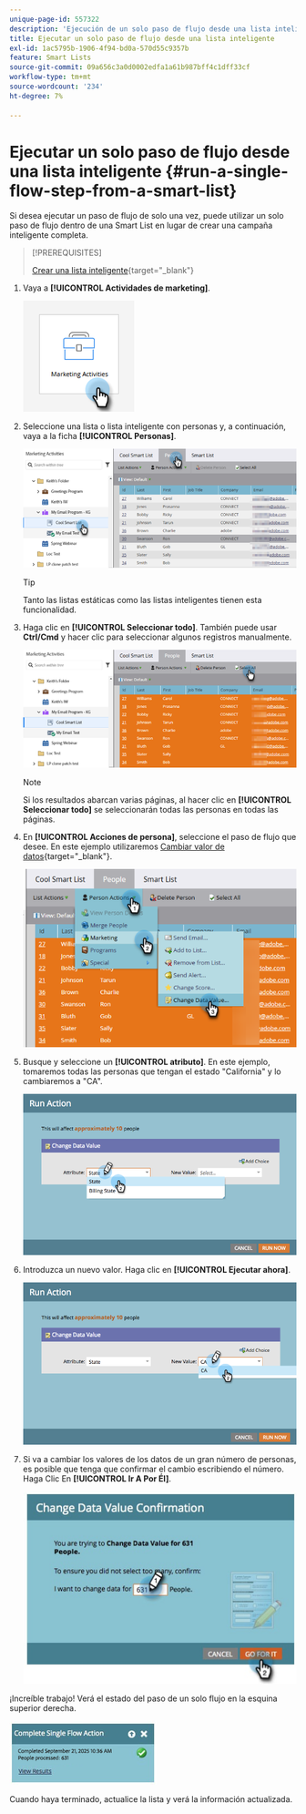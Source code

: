 ```yaml
---
unique-page-id: 557322
description: 'Ejecución de un solo paso de flujo desde una lista inteligente: documentos de Marketo, documentación del producto'
title: Ejecutar un solo paso de flujo desde una lista inteligente
exl-id: 1ac5795b-1906-4f94-bd0a-570d55c9357b
feature: Smart Lists
source-git-commit: 09a656c3a0d0002edfa1a61b987bff4c1dff33cf
workflow-type: tm+mt
source-wordcount: '234'
ht-degree: 7%

---
```


# Ejecutar un solo paso de flujo desde una lista inteligente {#run-a-single-flow-step-from-a-smart-list}

Si desea ejecutar un paso de flujo de solo una vez, puede utilizar un solo paso de flujo dentro de una Smart List en lugar de crear una campaña inteligente completa.

>[!PREREQUISITES]
>
>[Crear una lista inteligente](/help/marketo/product-docs/core-marketo-concepts/smart-lists-and-static-lists/creating-a-smart-list/create-a-smart-list.md){target="_blank"}

1. Vaya a **[!UICONTROL Actividades de marketing]**.

   ![](assets/run-a-single-flow-step-from-a-smart-list-1.png)

1. Seleccione una lista o lista inteligente con personas y, a continuación, vaya a la ficha **[!UICONTROL Personas]**.

   ![](assets/run-a-single-flow-step-from-a-smart-list-2.png)

   >[!TIP]
   >
   >Tanto las listas estáticas como las listas inteligentes tienen esta funcionalidad.

1. Haga clic en **[!UICONTROL Seleccionar todo]**. También puede usar **Ctrl/Cmd** y hacer clic para seleccionar algunos registros manualmente.

   ![](assets/run-a-single-flow-step-from-a-smart-list-3.png)

   >[!NOTE]
   >
   >Si los resultados abarcan varias páginas, al hacer clic en **[!UICONTROL Seleccionar todo]** se seleccionarán todas las personas en todas las páginas.

1. En **[!UICONTROL Acciones de persona]**, seleccione el paso de flujo que desee. En este ejemplo utilizaremos [Cambiar valor de datos](/help/marketo/product-docs/core-marketo-concepts/smart-campaigns/flow-actions/change-data-value.md){target="_blank"}.

   ![](assets/run-a-single-flow-step-from-a-smart-list-4.png)

1. Busque y seleccione un **[!UICONTROL atributo]**. En este ejemplo, tomaremos todas las personas que tengan el estado &quot;California&quot; y lo cambiaremos a &quot;CA&quot;.

   ![](assets/run-a-single-flow-step-from-a-smart-list-5.png)

1. Introduzca un nuevo valor. Haga clic en **[!UICONTROL Ejecutar ahora]**.

   ![](assets/run-a-single-flow-step-from-a-smart-list-6.png)

1. Si va a cambiar los valores de los datos de un gran número de personas, es posible que tenga que confirmar el cambio escribiendo el número. Haga Clic En **[!UICONTROL Ir A Por Él]**.

   ![](assets/run-a-single-flow-step-from-a-smart-list-7.png)

¡Increíble trabajo! Verá el estado del paso de un solo flujo en la esquina superior derecha.

![](assets/run-a-single-flow-step-from-a-smart-list-8.png)

Cuando haya terminado, actualice la lista y verá la información actualizada.
